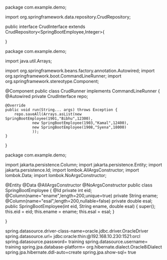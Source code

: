 package com.example.demo;

import org.springframework.data.repository.CrudRepository;

public interface CrudInterface extends CrudRepository<SpringBootEmployee,Integer>{

}





package com.example.demo;

import java.util.Arrays;

import org.springframework.beans.factory.annotation.Autowired;
import org.springframework.boot.CommandLineRunner;
import org.springframework.stereotype.Component;

@Component
public class CrudRunner implements CommandLineRunner {
	@Autowired
	private CrudInterface repo;

	@Override
	public void run(String... args) throws Exception {
		repo.saveAll(Arrays.asList(new SpringBootEmployee(1901,"Bibhu",12300),
				new SpringBootEmployee(1903,"Kamal",12400),
				new SpringBootEmployee(1908,"Syena",18000)
				));
	}

}






package com.example.demo;

import jakarta.persistence.Column;
import jakarta.persistence.Entity;
import jakarta.persistence.Id;
import lombok.AllArgsConstructor;
import lombok.Data;
import lombok.NoArgsConstructor;

@Entity
@Data
@AllArgsConstructor
@NoArgsConstructor
public class SpringBootEmployee {
	@Id
	private int eid;
	@Column(name="ename",length=200,unique=true)
	private String ename;
	@Column(name="esal",length=200,nullable=false)
	private double esal;
	public SpringBootEmployee(int eid, String ename, double esal) {
		super();
		this.eid = eid;
		this.ename = ename;
		this.esal = esal;
	}

}










spring.datasource.driver-class-name=oracle.jdbc.driver.OracleDriver
spring.datasource.url= jdbc:oracle:thin:@192.168.10.230:1521:orcl
spring.datasource.password= training
spring.datasource.username= training
spring.jpa.database-platform= org.hibernate.dialect.Oracle8iDialect
spring.jpa.hibernate.ddl-auto=create
spring.jpa.show-sql= true







